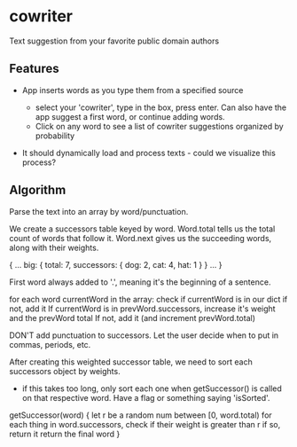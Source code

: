 # cowriter
Text suggestion from your favorite public domain authors

## Features
- App inserts words as you type them from a specified source
  - select your 'cowriter', type in the box, press enter. Can also have the app suggest a first word, or continue adding words.
  - Click on any word to see a list of cowriter suggestions organized by probability
 
 - It should dynamically load and process texts - could we visualize this process? 

## Algorithm

Parse the text into an array by word/punctuation.

We create a successors table keyed by word.
Word.total tells us the total count of words that follow it. 
Word.next gives us the succeeding words, along with their weights. 

{
  ...
  big: {
    total: 7,
    successors: {
      dog: 2,
      cat: 4,
      hat: 1
    }
  }
  ...
}


First word always added to '.', meaning it's the beginning of a sentence. 

for each word currentWord in the array:
  check if currentWord is in our dict 
    if not, add it
  If currentWord is in prevWord.successors, increase it's weight and the prevWord total
  If not, add it (and increment prevWord.total)

DON'T add punctuation to successors. Let the user decide when to put in commas, periods, etc. 

After creating this weighted successor table, we need to sort each successors object by weights. 
- if this takes too long, only sort each one when getSuccessor() is called on that respective word. Have a flag or something saying 'isSorted'. 

getSuccessor(word) {
  let r be a random num between [0, word.total)
  for each thing in word.successors, check if their weight is greater than r
    if so, return it
  return the final word
}
